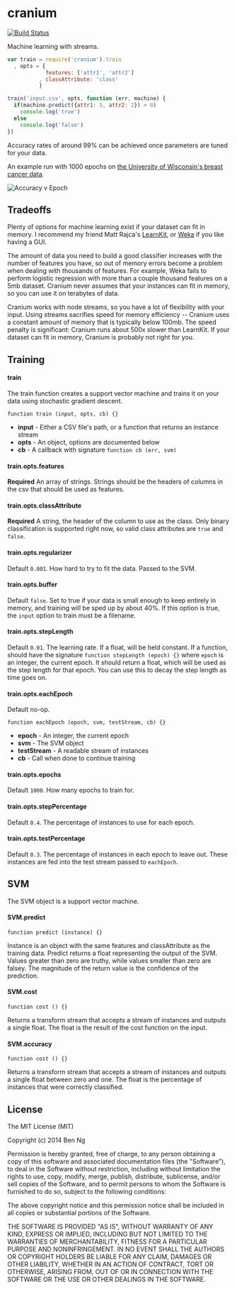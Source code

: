 cranium
=========

[![Build Status](https://travis-ci.org/ben-ng/cranium.svg?branch=master)](https://travis-ci.org/ben-ng/cranium)

Machine learning with streams.

```js
var train = require('cranium').train
  , opts = {
            features: ['attr1', 'attr2']
          , classAttribute: 'class'
          }

train('input.csv', opts, function (err, machine) {
  if(machine.predict({attr1: 5, attr2: 2}) > 0)
    console.log('true')
  else
    console.log('false')
})
```

Accuracy rates of around 99% can be achieved once parameters are tuned for your data.

An example run with 1000 epochs on [the University of Wisconsin's breast cancer data](https://archive.ics.uci.edu/ml/machine-learning-databases/breast-cancer-wisconsin/).

![Accuracy v Epoch](https://cldup.com/lrBkCSoC5V-3000x3000.png)

## Tradeoffs

Plenty of options for machine learning exist if your dataset can fit in memory. I recommend my friend Matt Rajca's [LearnKit](https://github.com/mattrajca/LearnKit), or [Weka](http://www.cs.waikato.ac.nz/ml/weka) if you like having a GUI.

The amount of data you need to build a good classifier increases with the number of features you have, so out of memory errors become a problem when dealing with thousands of features. For example, Weka fails to perform logistic regression with more than a couple thousand features on a 5mb dataset. Cranium never assumes that your instances can fit in memory, so you can use it on terabytes of data.

Cranium works with node streams, so you have a lot of flexibility with your input. Using streams sacrifies speed for memory efficiency -- Cranium uses a constant amount of memory that is typically below 100mb. The speed penalty is significant: Cranium runs about 500x slower than LearnKit. If your dataset can fit in memory, Cranium is probably not right for you.

## Training

#### train

The train function creates a support vector machine and trains it on your data using stochastic gradient descent.

`function train (input, opts, cb) {}`

 * **input** - Either a CSV file's path, or a function that returns an instance stream
 * **opts** - An object, options are documented below
 * **cb** - A callback with signature `function cb (err, svm)`

#### train.opts.features

**Required** An array of strings. Strings should be the headers of columns in the csv that should be used as features.

#### train.opts.classAttribute

**Required** A string, the header of the column to use as the class. Only binary classification is supported right now, so valid class attributes are `true` and `false`.

#### train.opts.regularizer

Default `0.001`. How hard to try to fit the data. Passed to the SVM.

#### train.opts.buffer

Default `false`. Set to true if your data is small enough to keep entirely in memory, and training will be sped up by about 40%. If this option is true, the `input` option to train must be a filename.

#### train.opts.stepLength

Default `0.01`. The learning rate. If a float, will be held constant. If a function, should have the signature `function stepLength (epoch) {}` where `epoch` is an integer, the current epoch. It should return a float, which will be used as the step length for that epoch. You can use this to decay the step length as time goes on.

#### train.opts.eachEpoch

Default no-op.

`function eachEpoch (epoch, svm, testStream, cb) {}`

 * **epoch** - An integer, the current epoch
 * **svm** - The SVM object
 * **testStream** - A readable stream of instances
 * **cb** - Call when done to continue training

#### train.opts.epochs

Default `1000`. How many epochs to train for.

#### train.opts.stepPercentage

Default `0.4`. The percentage of instances to use for each epoch.

#### train.opts.testPercentage

Default `0.3`. The percentage of instances in each epoch to leave out. These instances are fed into the test stream passed to `eachEpoch`.

## SVM

The SVM object is a support vector machine.

#### SVM.predict

`function predict (instance) {}`

Instance is an object with the same features and classAttribute as the training data. Predict returns a float representing the output of the SVM. Values greater than zero are truthy, while values smaller than zero are falsey. The magnitude of the return value is the confidence of the prediction.

#### SVM.cost

`function cost () {}`

Returns a transform stream that accepts a stream of instances and outputs a single float. The float is the result of the cost function on the input.

#### SVM.accuracy

`function cost () {}`

Returns a transform stream that accepts a stream of instances and outputs a single float between zero and one. The float is the percentage of instances that were correctly classified.

## License
The MIT License (MIT)

Copyright (c) 2014 Ben Ng

Permission is hereby granted, free of charge, to any person obtaining a copy
of this software and associated documentation files (the "Software"), to deal
in the Software without restriction, including without limitation the rights
to use, copy, modify, merge, publish, distribute, sublicense, and/or sell
copies of the Software, and to permit persons to whom the Software is
furnished to do so, subject to the following conditions:

The above copyright notice and this permission notice shall be included in
all copies or substantial portions of the Software.

THE SOFTWARE IS PROVIDED "AS IS", WITHOUT WARRANTY OF ANY KIND, EXPRESS OR
IMPLIED, INCLUDING BUT NOT LIMITED TO THE WARRANTIES OF MERCHANTABILITY,
FITNESS FOR A PARTICULAR PURPOSE AND NONINFRINGEMENT. IN NO EVENT SHALL THE
AUTHORS OR COPYRIGHT HOLDERS BE LIABLE FOR ANY CLAIM, DAMAGES OR OTHER
LIABILITY, WHETHER IN AN ACTION OF CONTRACT, TORT OR OTHERWISE, ARISING FROM,
OUT OF OR IN CONNECTION WITH THE SOFTWARE OR THE USE OR OTHER DEALINGS IN
THE SOFTWARE.
